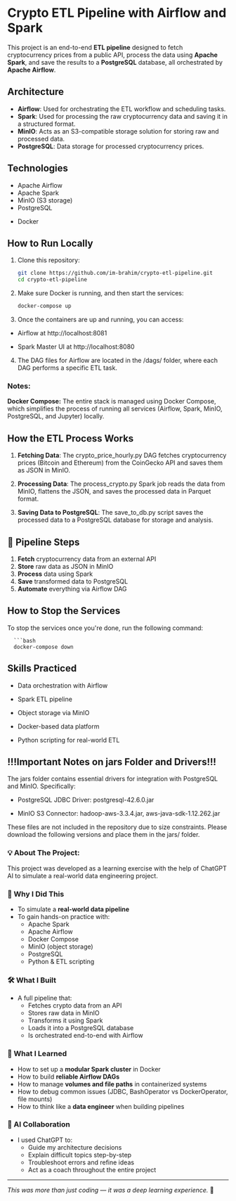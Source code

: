 # Crypto ETL Pipeline with Airflow and Spark

This project is an end-to-end **ETL pipeline** designed to fetch cryptocurrency prices from a public API, process the data using **Apache Spark**, and save the results to a **PostgreSQL** database, all orchestrated by **Apache Airflow**.
<!-- Additionally, **Jupyter Notebooks** are used for interactive data exploration. -->

## Architecture

- **Airflow**: Used for orchestrating the ETL workflow and scheduling tasks.
- **Spark**: Used for processing the raw cryptocurrency data and saving it in a structured format.
- **MinIO**: Acts as an S3-compatible storage solution for storing raw and processed data.
- **PostgreSQL**: Data storage for processed cryptocurrency prices.
<!-- - **Jupyter**: Provides an interactive environment for analyzing the data with Spark. -->

## Technologies

- Apache Airflow
- Apache Spark
- MinIO (S3 storage)
- PostgreSQL
<!-- - Jupyter -->
- Docker

## How to Run Locally

1. Clone this repository:

   ```bash
   git clone https://github.com/im-brahim/crypto-etl-pipeline.git
   cd crypto-etl-pipeline

2. Make sure Docker is running, and then start the services:

    ```bash
    docker-compose up

3. Once the containers are up and running, you can access:

- Airflow at http://localhost:8081

- Spark Master UI at http://localhost:8080

<!-- - Jupyter at http://localhost:8888 -->

4. The DAG files for Airflow are located in the /dags/ folder, where each DAG performs a specific ETL task.

### Notes:

<!-- **Jupyter:** Jupyter notebooks are included in this setup to provide an interactive environment for exploring the processed data, running Spark jobs, and performing additional analysis. You can access Jupyter by navigating to http://localhost:8888. -->

**Docker Compose:** The entire stack is managed using Docker Compose, which simplifies the process of running all services (Airflow, Spark, MinIO, PostgreSQL, and Jupyter) locally.

## How the ETL Process Works

1. **Fetching Data**:
The crypto_price_hourly.py DAG fetches cryptocurrency prices (Bitcoin and Ethereum) from the CoinGecko API and saves them as JSON in MinIO.

2. **Processing Data**:
The process_crypto.py Spark job reads the data from MinIO, flattens the JSON, and saves the processed data in Parquet format.

3. **Saving Data to PostgreSQL**:
The save_to_db.py script saves the processed data to a PostgreSQL database for storage and analysis.

## 🔄 Pipeline Steps

1. **Fetch** cryptocurrency data from an external API
2. **Store** raw data as JSON in MinIO
3. **Process** data using Spark
4. **Save** transformed data to PostgreSQL
5. **Automate** everything via Airflow DAG

## How to Stop the Services
To stop the services once you're done, run the following command: 
    
      ```bash
      docker-compose down

## Skills Practiced

- Data orchestration with Airflow

- Spark ETL pipeline

- Object storage via MinIO

- Docker-based data platform

- Python scripting for real-world ETL

## !!!Important Notes on jars Folder and Drivers!!!
The jars folder contains essential drivers for integration with PostgreSQL and MinIO. Specifically:

- PostgreSQL JDBC Driver: postgresql-42.6.0.jar

- MinIO S3 Connector: hadoop-aws-3.3.4.jar, aws-java-sdk-1.12.262.jar

These files are not included in the repository due to size constraints. Please download the following versions and place them in the jars/ folder.

### 💡 About The Project: 

This project was developed as a learning exercise with the help of ChatGPT AI to simulate a real-world data engineering project.

### 🧩 Why I Did This

- To simulate a **real-world data pipeline**
- To gain hands-on practice with:
  - Apache Spark
  - Apache Airflow
  - Docker Compose
  - MinIO (object storage)
  - PostgreSQL
  - Python & ETL scripting

### 🛠️ What I Built

- A full pipeline that:
  - Fetches crypto data from an API
  - Stores raw data in MinIO
  - Transforms it using Spark
  - Loads it into a PostgreSQL database
  - Is orchestrated end-to-end with Airflow

### 🧠 What I Learned

- How to set up a **modular Spark cluster** in Docker
- How to build **reliable Airflow DAGs**
- How to manage **volumes and file paths** in containerized systems
- How to debug common issues (JDBC, BashOperator vs DockerOperator, file mounts)
- How to think like a **data engineer** when building pipelines

### 🤝 AI Collaboration

- I used ChatGPT to:
  - Guide my architecture decisions
  - Explain difficult topics step-by-step
  - Troubleshoot errors and refine ideas
  - Act as a coach throughout the entire project

---

_This was more than just coding — it was a deep learning experience._ 🚀
